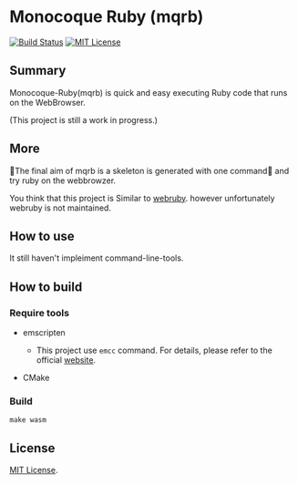 Monocoque Ruby (mqrb)
=============

[![Build Status](https://travis-ci.org/noontage/monocoque-ruby.svg?branch=master)](https://travis-ci.org/noontage/monocoque-ruby) [![MIT License](http://img.shields.io/badge/license-MIT-blue.svg?style=flat)](LICENSE)

## Summary

Monocoque-Ruby(mqrb) is quick and easy executing Ruby code that runs on the WebBrowser.

(This project is still a work in progress.)


## More

The final aim of mqrb is a skeleton is generated with one command and try ruby on the webbrowzer.

You think that this project is Similar to [webruby](https://github.com/xxuejie/webruby).
however unfortunately webruby is not maintained.


## How to use

It still haven't impleiment command-line-tools.


## How to build

### Require tools

 - emscripten
   - This project use `emcc` command. For details, please refer to the official [website](https://kripken.github.io/emscripten-site/docs/getting_started/downloads.html).

 - CMake

### Build

`make wasm`


## License

[MIT License](MITL).